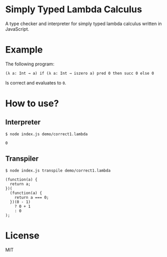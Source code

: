 # Simply Typed Lambda Calculus

A type checker and interpreter for simply typed lambda calculus written in JavaScript.

# Example

The following program:

```
(λ a: Int → a) if (λ a: Int → iszero a) pred 0 then succ 0 else 0
```

Is correct and evaluates to `0`.

# How to use?

## Interpreter

```
$ node index.js demo/correct1.lambda

0
```

## Transpiler

```
$ node index.js transpile demo/correct1.lambda

(function(a) {
  return a;
})(
  (function(a) {
    return a === 0;
  })(0 - 1)
    ? 0 + 1
    : 0
);
```

# License

MIT


